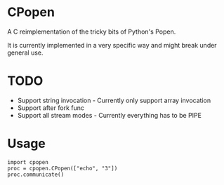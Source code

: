 # CPopen

A C reimplementation of the tricky bits of Python's Popen.

It is currently implemented in a very specific way and might break under
general use.

# TODO

* Support string invocation - Currently only support array invocation
* Support after fork func
* Support all stream modes - Currently everything has to be PIPE

# Usage

```{.python}
import cpopen
proc = cpopen.CPopen(["echo", "3"])
proc.communicate()
```
